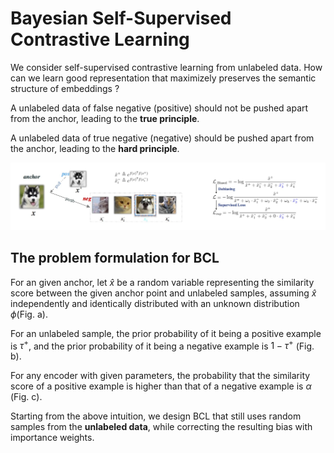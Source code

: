 # Bayesian Self-Supervised Contrastive Learning
We consider self-supervised contrastive learning from unlabeled data. 
How can we learn good representation that maximizely preserves the semantic structure of embeddings ?

A unlabeled data of false negative (positive) should not be pushed apart from the anchor, leading to the 
**true principle**.

A unlabeled data of true negative (negative) should be pushed apart from the anchor, leading to the **hard principle**.

![illustrative](https://github.com/liubin06/BCL/blob/main/pic/illustrative.jpeg)

## The problem formulation for BCL
For an given anchor, let $\hat x$ be a random variable representing the similarity score between  the given anchor point and unlabeled samples, assuming $\hat x$ independently and identically distributed with an unknown distribution $\phi$(Fig. a).

For an unlabeled sample, the prior probability of it being a positive example is $\tau^+$, and the prior probability of it being a negative example is $1-\tau^+$ (Fig. b).

For any encoder with given parameters, the probability that the similarity score of a positive example is higher than that of a negative example is $\alpha$ (Fig. c).

Starting from the above intuition, we design BCL that still uses random samples from the **unlabeled data**, while correcting the resulting bias with importance weights.
